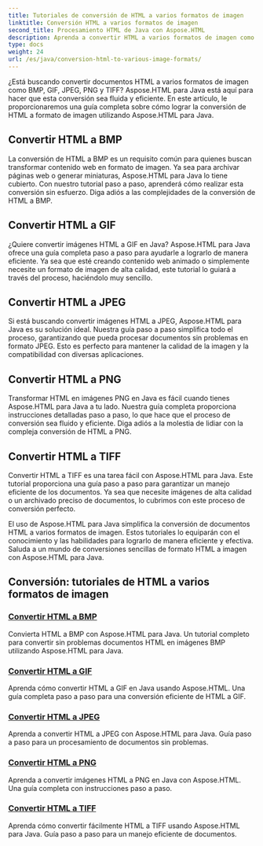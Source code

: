 ```yaml
---
title: Tutoriales de conversión de HTML a varios formatos de imagen
linktitle: Conversión HTML a varios formatos de imagen
second_title: Procesamiento HTML de Java con Aspose.HTML
description: Aprenda a convertir HTML a varios formatos de imagen como BMP, GIF, JPEG, PNG y TIFF utilizando Aspose.HTML para Java. Este completo tutorial cubre el procesamiento eficiente de documentos.
type: docs
weight: 24
url: /es/java/conversion-html-to-various-image-formats/
---
```


¿Está buscando convertir documentos HTML a varios formatos de imagen como BMP, GIF, JPEG, PNG y TIFF? Aspose.HTML para Java está aquí para hacer que esta conversión sea fluida y eficiente. En este artículo, le proporcionaremos una guía completa sobre cómo lograr la conversión de HTML a formato de imagen utilizando Aspose.HTML para Java. 

## Convertir HTML a BMP

La conversión de HTML a BMP es un requisito común para quienes buscan transformar contenido web en formato de imagen. Ya sea para archivar páginas web o generar miniaturas, Aspose.HTML para Java lo tiene cubierto. Con nuestro tutorial paso a paso, aprenderá cómo realizar esta conversión sin esfuerzo. Diga adiós a las complejidades de la conversión de HTML a BMP.

## Convertir HTML a GIF

¿Quiere convertir imágenes HTML a GIF en Java? Aspose.HTML para Java ofrece una guía completa paso a paso para ayudarle a lograrlo de manera eficiente. Ya sea que esté creando contenido web animado o simplemente necesite un formato de imagen de alta calidad, este tutorial lo guiará a través del proceso, haciéndolo muy sencillo.

## Convertir HTML a JPEG

Si está buscando convertir imágenes HTML a JPEG, Aspose.HTML para Java es su solución ideal. Nuestra guía paso a paso simplifica todo el proceso, garantizando que pueda procesar documentos sin problemas en formato JPEG. Esto es perfecto para mantener la calidad de la imagen y la compatibilidad con diversas aplicaciones.

## Convertir HTML a PNG

Transformar HTML en imágenes PNG en Java es fácil cuando tienes Aspose.HTML para Java a tu lado. Nuestra guía completa proporciona instrucciones detalladas paso a paso, lo que hace que el proceso de conversión sea fluido y eficiente. Diga adiós a la molestia de lidiar con la compleja conversión de HTML a PNG.

## Convertir HTML a TIFF

Convertir HTML a TIFF es una tarea fácil con Aspose.HTML para Java. Este tutorial proporciona una guía paso a paso para garantizar un manejo eficiente de los documentos. Ya sea que necesite imágenes de alta calidad o un archivado preciso de documentos, lo cubrimos con este proceso de conversión perfecto.

El uso de Aspose.HTML para Java simplifica la conversión de documentos HTML a varios formatos de imagen. Estos tutoriales lo equiparán con el conocimiento y las habilidades para lograrlo de manera eficiente y efectiva. Saluda a un mundo de conversiones sencillas de formato HTML a imagen con Aspose.HTML para Java.

## Conversión: tutoriales de HTML a varios formatos de imagen
### [Convertir HTML a BMP](./convert-html-to-bmp/)
Convierta HTML a BMP con Aspose.HTML para Java. Un tutorial completo para convertir sin problemas documentos HTML en imágenes BMP utilizando Aspose.HTML para Java.
### [Convertir HTML a GIF](./convert-html-to-gif/)
Aprenda cómo convertir HTML a GIF en Java usando Aspose.HTML. Una guía completa paso a paso para una conversión eficiente de HTML a GIF.
### [Convertir HTML a JPEG](./convert-html-to-jpeg/)
Aprenda a convertir HTML a JPEG con Aspose.HTML para Java. Guía paso a paso para un procesamiento de documentos sin problemas.
### [Convertir HTML a PNG](./convert-html-to-png/)
Aprenda a convertir imágenes HTML a PNG en Java con Aspose.HTML. Una guía completa con instrucciones paso a paso.
### [Convertir HTML a TIFF](./convert-html-to-tiff/)
Aprenda cómo convertir fácilmente HTML a TIFF usando Aspose.HTML para Java. Guía paso a paso para un manejo eficiente de documentos.